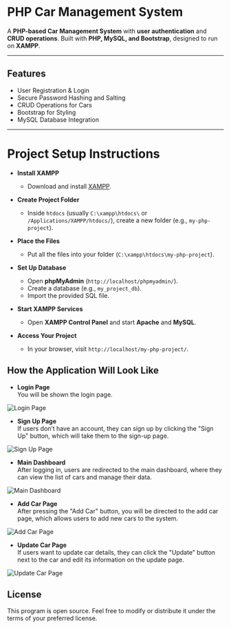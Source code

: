# PHP Car Management System

A **PHP-based Car Management System** with **user authentication** and **CRUD operations**. Built with **PHP, MySQL, and Bootstrap**, designed to run on **XAMPP**.

---

## Features  
- User Registration & Login  
- Secure Password Hashing and Salting 
- CRUD Operations for Cars  
- Bootstrap for Styling  
- MySQL Database Integration

---

# Project Setup Instructions

- **Install XAMPP**
  - Download and install [XAMPP](https://www.apachefriends.org/download.html).

- **Create Project Folder**
  - Inside `htdocs` (usually `C:\xampp\htdocs\` or `/Applications/XAMPP/htdocs/`), create a new folder (e.g., `my-php-project`).

- **Place the Files**
  - Put all the files into your folder (`C:\xampp\htdocs\my-php-project`).

- **Set Up Database**
  - Open **phpMyAdmin** (`http://localhost/phpmyadmin/`).
  - Create a database (e.g., `my_project_db`).
  - Import the provided SQL file.

- **Start XAMPP Services**
  - Open **XAMPP Control Panel** and start **Apache** and **MySQL**.

- **Access Your Project**
  - In your browser, visit `http://localhost/my-php-project/`.

## How the Application Will Look Like

- **Login Page**  
  You will be shown the login page.

![Login Page](https://github.com/user-attachments/assets/be1d13af-f249-4a6f-b5f5-c0a74998e146)

- **Sign Up Page**  
  If users don’t have an account, they can sign up by clicking the "Sign Up" button, which will take them to the sign-up page.

![Sign Up Page](https://github.com/user-attachments/assets/018b9101-fec0-45e2-83dd-f324b1263ec3)

- **Main Dashboard**  
  After logging in, users are redirected to the main dashboard, where they can view the list of cars and manage their data.

![Main Dashboard](https://github.com/user-attachments/assets/306975c6-70e2-4380-924d-b3142bddeee2)

- **Add Car Page**  
  After pressing the "Add Car" button, you will be directed to the add car page, which allows users to add new cars to the system.

![Add Car Page](https://github.com/user-attachments/assets/45a913b7-e11b-4dfc-8d18-99eb52035d2d)

- **Update Car Page**  
  If users want to update car details, they can click the "Update" button next to the car and edit its information on the update page.

![Update Car Page](https://github.com/user-attachments/assets/7d72a11c-4268-4c45-9462-3831cdaec990)

## License

This program is open source. Feel free to modify or distribute it under the terms of your preferred license.


